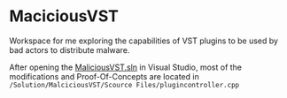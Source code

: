 # MaciciousVST

Workspace for me exploring the capabilities of VST plugins to be used by bad actors to distribute malware.

After opening the [MaliciousVST.sln](./MaliciousVST.sln) in Visual Studio, most of the modifications and Proof-Of-Concepts are located in `/Solution/MalciciousVST/Scource Files/plugincontroller.cpp`
